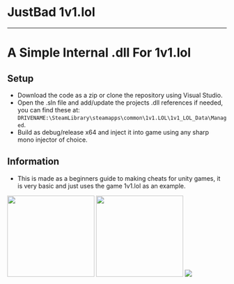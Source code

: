 # JustBad 1v1.lol
-----------------------------

# A Simple Internal .dll For 1v1.lol

## Setup
- Download the code as a zip or clone the repository using Visual Studio.
- Open the .sln file and add/update the projects .dll references if needed, you can find these at: `DRIVENAME:\SteamLibrary\steamapps\common\1v1.LOL\1v1_LOL_Data\Managed`.
- Build as debug/release x64 and inject it into game using any sharp mono injector of choice.

## Information
- This is made as a beginners guide to making cheats for unity games, it is very basic and just uses the game 1v1.lol as an example.

<p align="left">
  <img src="https://media.tenor.com/m6C7F1L78cYAAAAM/angry-korean.gif" width="200" height="186">
  <img src="https://www.mkgifs.com/wp-content/uploads/2022/10/Griddy-gif.gif" width="200" height="186">
  <img src="https://media4.giphy.com/media/V9HYXZCXR1O1xYtjWG/200w.gif?cid=6c09b9520167266uyrbj8o40a1fnscebnm8m2x5chctte1tl&ep=v1_gifs_search&rid=200w.gif&ct=g">
</p>
